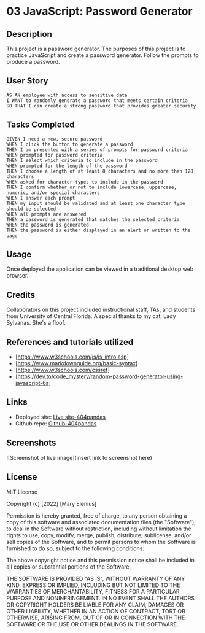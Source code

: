 # 03 JavaScript: Password Generator

## Description

This project is a password generator. The purposes of this project is to practice JavaScript and create a password generator. Follow the prompts to produce a password.

## User Story

```
AS AN employee with access to sensitive data
I WANT to randomly generate a password that meets certain criteria
SO THAT I can create a strong password that provides greater security
```

## Tasks Completed

```
GIVEN I need a new, secure password
WHEN I click the button to generate a password
THEN I am presented with a series of prompts for password criteria
WHEN prompted for password criteria
THEN I select which criteria to include in the password
WHEN prompted for the length of the password
THEN I choose a length of at least 8 characters and no more than 128 characters
WHEN asked for character types to include in the password
THEN I confirm whether or not to include lowercase, uppercase, numeric, and/or special characters
WHEN I answer each prompt
THEN my input should be validated and at least one character type should be selected
WHEN all prompts are answered
THEN a password is generated that matches the selected criteria
WHEN the password is generated
THEN the password is either displayed in an alert or written to the page
```

## Usage

Once deployed the application can be viewed in a traditional desktop web browser.

## Credits
Collaborators on this project included instructional staff, TAs, and students from University of Central Florida.
 A special thanks to my cat, Lady Sylvanas. She's a floof.

 ## References and tutorials utilized
* [https://www.w3schools.com/js/js_intro.asp]
* [https://www.markdownguide.org/basic-syntax]
* [https://www.w3schools.com/cssref]
* [https://dev.to/code_mystery/random-password-generator-using-javascript-6a]


## Links
* Deployed site: [Live site-404pandas](https://404pandas.github.io/password-generator/)
* Github repo: [Github-404pandas](https://github.com/404pandas/working-portfolio)

## Screenshots
![Screenshot of live image](insert link to screenshot here)

## License

MIT License

Copyright (c) [2022] [Mary Elenius]

Permission is hereby granted, free of charge, to any person obtaining a copy
of this software and associated documentation files (the "Software"), to deal
in the Software without restriction, including without limitation the rights
to use, copy, modify, merge, publish, distribute, sublicense, and/or sell
copies of the Software, and to permit persons to whom the Software is
furnished to do so, subject to the following conditions:

The above copyright notice and this permission notice shall be included in all
copies or substantial portions of the Software.

THE SOFTWARE IS PROVIDED "AS IS", WITHOUT WARRANTY OF ANY KIND, EXPRESS OR
IMPLIED, INCLUDING BUT NOT LIMITED TO THE WARRANTIES OF MERCHANTABILITY,
FITNESS FOR A PARTICULAR PURPOSE AND NONINFRINGEMENT. IN NO EVENT SHALL THE
AUTHORS OR COPYRIGHT HOLDERS BE LIABLE FOR ANY CLAIM, DAMAGES OR OTHER
LIABILITY, WHETHER IN AN ACTION OF CONTRACT, TORT OR OTHERWISE, ARISING FROM,
OUT OF OR IN CONNECTION WITH THE SOFTWARE OR THE USE OR OTHER DEALINGS IN THE
SOFTWARE.